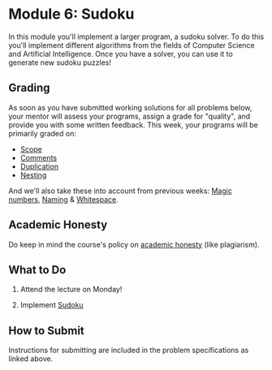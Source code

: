 # Module 6: Sudoku

In this module you'll implement a larger program, a sudoku solver. To do this you'll implement different algorithms from the fields of Computer Science and Artificial Intelligence. Once you have a solver, you can use it to generate new sudoku puzzles!


## Grading

As soon as you have submitted working solutions for all problems below, your mentor will assess your programs, assign a grade for "quality", and provide you with some written feedback. This week, your programs will be primarily graded on:

- [Scope](/quality-aspects/scope)
- [Comments](/quality-aspects/comments)
- [Duplication](/quality-aspects/duplication)
- [Nesting](/quality-aspects/nesting)

And we'll also take these into account from previous weeks: [Magic numbers](/quality-aspects/magic-numbers), [Naming](/quality-aspects/naming) & [Whitespace](/quality-aspects/whitespace).


## Academic Honesty

Do keep in mind the course's policy on [academic honesty](/syllabus) (like plagiarism).


## What to Do

1. Attend the lecture on Monday!

2. Implement [Sudoku](/problems/sudoku-less)


## How to Submit

Instructions for submitting are included in the problem specifications as linked above.
